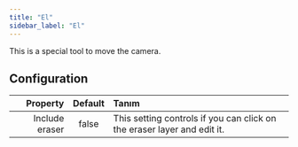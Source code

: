 ```yaml
---
title: "El"
sidebar_label: "El"
---
```



This is a special tool to move the camera.

## Configuration

|       Property | Default | Tanım                                                                   |
| --------------:|:-------:|:----------------------------------------------------------------------- |
| Include eraser |  false  | This setting controls if you can click on the eraser layer and edit it. |
